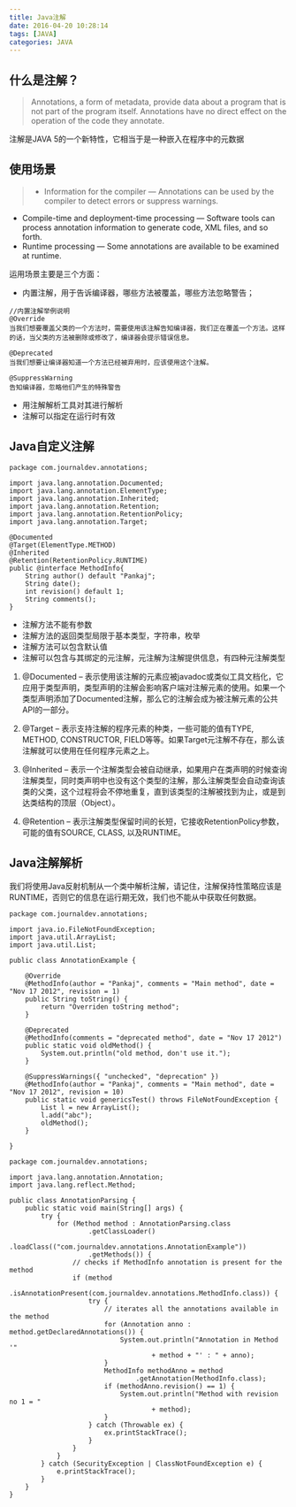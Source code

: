 ```yaml
---
title: Java注解
date: 2016-04-20 10:28:14
tags: [JAVA]
categories: JAVA
---
```

## 什么是注解？
> Annotations, a form of metadata, provide data about a program that is not part of the program itself. Annotations have no direct effect on the operation of the code they annotate.

注解是JAVA 5的一个新特性，它相当于是一种嵌入在程序中的元数据
## 使用场景
>- Information for the compiler — Annotations can be used by the compiler to detect errors or suppress warnings.
- Compile-time and deployment-time processing — Software tools can process annotation information to generate code, XML files, and so forth.
- Runtime processing — Some annotations are available to be examined at runtime.

运用场景主要是三个方面：
-  内置注解，用于告诉编译器，哪些方法被覆盖，哪些方法忽略警告；

```
//内置注解举例说明
@Override
当我们想要覆盖父类的一个方法时，需要使用该注解告知编译器，我们正在覆盖一个方法。这样的话，当父类的方法被删除或修改了，编译器会提示错误信息。

@Deprecated
当我们想要让编译器知道一个方法已经被弃用时，应该使用这个注解。

@SuppressWarning
告知编译器，忽略他们产生的特殊警告
```
- 用注解解析工具对其进行解析
- 注解可以指定在运行时有效

## Java自定义注解
```
package com.journaldev.annotations;
 
import java.lang.annotation.Documented;
import java.lang.annotation.ElementType;
import java.lang.annotation.Inherited;
import java.lang.annotation.Retention;
import java.lang.annotation.RetentionPolicy;
import java.lang.annotation.Target;
 
@Documented
@Target(ElementType.METHOD)
@Inherited
@Retention(RetentionPolicy.RUNTIME)
public @interface MethodInfo{
    String author() default "Pankaj";
    String date();
    int revision() default 1;
    String comments();
}
```
- 注解方法不能有参数
- 注解方法的返回类型局限于基本类型，字符串，枚举
- 注解方法可以包含默认值
- 注解可以包含与其绑定的元注解，元注解为注解提供信息，有四种元注解类型

1. @Documented – 表示使用该注解的元素应被javadoc或类似工具文档化，它应用于类型声明，类型声明的注解会影响客户端对注解元素的使用。如果一个类型声明添加了Documented注解，那么它的注解会成为被注解元素的公共API的一部分。

2. @Target – 表示支持注解的程序元素的种类，一些可能的值有TYPE, METHOD, CONSTRUCTOR, FIELD等等。如果Target元注解不存在，那么该注解就可以使用在任何程序元素之上。

3. @Inherited – 表示一个注解类型会被自动继承，如果用户在类声明的时候查询注解类型，同时类声明中也没有这个类型的注解，那么注解类型会自动查询该类的父类，这个过程将会不停地重复，直到该类型的注解被找到为止，或是到达类结构的顶层（Object）。

4. @Retention – 表示注解类型保留时间的长短，它接收RetentionPolicy参数，可能的值有SOURCE, CLASS, 以及RUNTIME。

## Java注解解析

我们将使用Java反射机制从一个类中解析注解，请记住，注解保持性策略应该是RUNTIME，否则它的信息在运行期无效，我们也不能从中获取任何数据。
```
package com.journaldev.annotations;
 
import java.io.FileNotFoundException;
import java.util.ArrayList;
import java.util.List;
 
public class AnnotationExample {
 
    @Override
    @MethodInfo(author = "Pankaj", comments = "Main method", date = "Nov 17 2012", revision = 1)
    public String toString() {
        return "Overriden toString method";
    }
 
    @Deprecated
    @MethodInfo(comments = "deprecated method", date = "Nov 17 2012")
    public static void oldMethod() {
        System.out.println("old method, don't use it.");
    }
 
    @SuppressWarnings({ "unchecked", "deprecation" })
    @MethodInfo(author = "Pankaj", comments = "Main method", date = "Nov 17 2012", revision = 10)
    public static void genericsTest() throws FileNotFoundException {
        List l = new ArrayList();
        l.add("abc");
        oldMethod();
    }
 
}

package com.journaldev.annotations;
 
import java.lang.annotation.Annotation;
import java.lang.reflect.Method;
 
public class AnnotationParsing {
    public static void main(String[] args) {
        try {
            for (Method method : AnnotationParsing.class
                    .getClassLoader()
                    .loadClass(("com.journaldev.annotations.AnnotationExample"))
                    .getMethods()) {
                // checks if MethodInfo annotation is present for the method
                if (method
                        .isAnnotationPresent(com.journaldev.annotations.MethodInfo.class)) {
                    try {
                        // iterates all the annotations available in the method
                        for (Annotation anno : method.getDeclaredAnnotations()) {
                            System.out.println("Annotation in Method '"
                                    + method + "' : " + anno);
                        }
                        MethodInfo methodAnno = method
                                .getAnnotation(MethodInfo.class);
                        if (methodAnno.revision() == 1) {
                            System.out.println("Method with revision no 1 = "
                                    + method);
                        }
                    } catch (Throwable ex) {
                        ex.printStackTrace();
                    }
                }
            }
        } catch (SecurityException | ClassNotFoundException e) {
            e.printStackTrace();
        }
    }
}

```